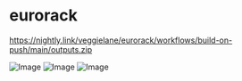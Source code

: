 # eurorack
https://nightly.link/veggielane/eurorack/workflows/build-on-push/main/outputs.zip


![Image](https://veggielane.github.io/eurorack/ENGR-GLOWLAB-POWER.svg)
![Image](https://veggielane.github.io/eurorack/ENGR-GLOWLAB-TRAFFIC.svg)
![Image](https://veggielane.github.io/eurorack/ENGR-GLOWLAB-JOYSTICK.svg)